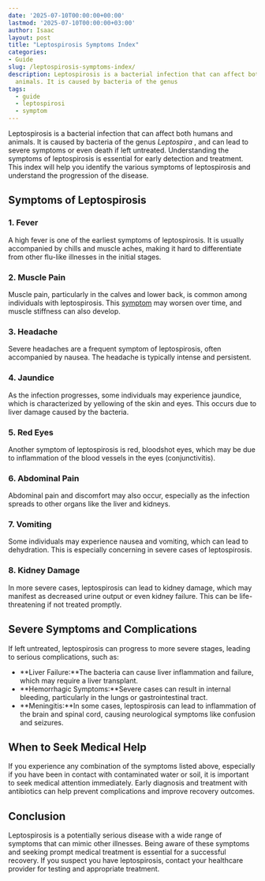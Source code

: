 ```yaml
---
date: '2025-07-10T00:00:00+00:00'
lastmod: '2025-07-10T00:00:00+03:00'
author: Isaac
layout: post
title: "Leptospirosis Symptoms Index"
categories:
- Guide
slug: /leptospirosis-symptoms-index/
description: Leptospirosis is a bacterial infection that can affect both humans and
  animals. It is caused by bacteria of the genus
tags: 
  - guide
  - leptospirosi
  - symptom
---
```

Leptospirosis is a bacterial infection that can affect both humans and animals. It is caused by bacteria of the genus
*Leptospira*
, and can lead to severe symptoms or even death if left untreated. Understanding the symptoms of leptospirosis is essential for early detection and treatment. This index will help you identify the various symptoms of leptospirosis and understand the progression of the disease.
## Symptoms of Leptospirosis
### 1. Fever
A high fever is one of the earliest symptoms of leptospirosis. It is usually accompanied by chills and muscle aches, making it hard to differentiate from other flu-like illnesses in the initial stages.
### 2. Muscle Pain
Muscle pain, particularly in the calves and lower back, is common among individuals with leptospirosis. This [symptom](/posts/leptospirosis-symptoms/) may worsen over time, and muscle stiffness can also develop.
### 3. Headache
Severe headaches are a frequent symptom of leptospirosis, often accompanied by nausea. The headache is typically intense and persistent.
### 4. Jaundice
As the infection progresses, some individuals may experience jaundice, which is characterized by yellowing of the skin and eyes. This occurs due to liver damage caused by the bacteria.
### 5. Red Eyes
Another symptom of leptospirosis is red, bloodshot eyes, which may be due to inflammation of the blood vessels in the eyes (conjunctivitis).
### 6. Abdominal Pain
Abdominal pain and discomfort may also occur, especially as the infection spreads to other organs like the liver and kidneys.
### 7. Vomiting
Some individuals may experience nausea and vomiting, which can lead to dehydration. This is especially concerning in severe cases of leptospirosis.
### 8. Kidney Damage
In more severe cases, leptospirosis can lead to kidney damage, which may manifest as decreased urine output or even kidney failure. This can be life-threatening if not treated promptly.
## Severe Symptoms and Complications
If left untreated, leptospirosis can progress to more severe stages, leading to serious complications, such as:
- **Liver Failure:**The bacteria can cause liver inflammation and failure, which may require a liver transplant.
- **Hemorrhagic Symptoms:**Severe cases can result in internal bleeding, particularly in the lungs or gastrointestinal tract.
- **Meningitis:**In some cases, leptospirosis can lead to inflammation of the brain and spinal cord, causing neurological symptoms like confusion and seizures.
## When to Seek Medical Help
If you experience any combination of the symptoms listed above, especially if you have been in contact with contaminated water or soil, it is important to seek medical attention immediately. Early diagnosis and treatment with antibiotics can help prevent complications and improve recovery outcomes.
## Conclusion
Leptospirosis is a potentially serious disease with a wide range of symptoms that can mimic other illnesses. Being aware of these symptoms and seeking prompt medical treatment is essential for a successful recovery. If you suspect you have leptospirosis, contact your healthcare provider for testing and appropriate treatment.
